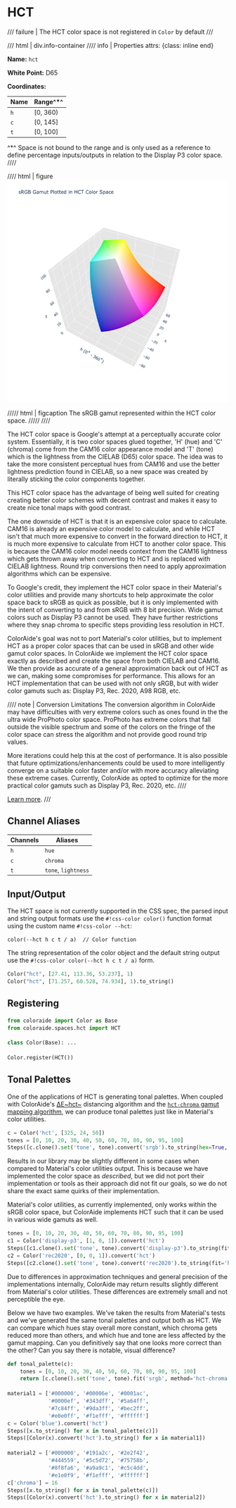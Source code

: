 # HCT

/// failure | The HCT color space is not registered in `Color` by default
///

/// html | div.info-container
//// info | Properties
    attrs: {class: inline end}

**Name:** `hct`

**White Point:** D65

**Coordinates:**

Name | Range^\*^
---- | -----
`h`  | [0, 360)
`c`  | [0, 145]
`t`  | [0, 100]

^\*^ Space is not bound to the range and is only used as a reference to define percentage inputs/outputs in
relation to the Display P3 color space.
////

//// html | figure
![HCT](../images/hct-3d.png)

///// html | figcaption
The sRGB gamut represented within the HCT color space.
/////
////

The HCT color space is Google's attempt at a perceptually accurate color system. Essentially, it is two color spaces
glued together, 'H' (hue) and 'C' (chroma) come from the CAM16 color appearance model and 'T' (tone) which is the
lightness from the CIELAB (D65) color space. The idea was to take the more consistent perceptual hues from CAM16 and use
the better lightness prediction found in CIELAB, so a new space was created by literally sticking the color components
together.

This HCT color space has the advantage of being well suited for creating creating better color schemes with decent
contrast and makes it easy to create nice tonal maps with good contrast.

The one downside of HCT is that it is an expensive color space to calculate. CAM16 is already an expensive color model
to calculate, and while HCT isn't that much more expensive to convert in the forward direction to HCT, it is much more
expensive to calculate from HCT to another color space. This is because the CAM16 color model needs context from the
CAM16 lightness which gets thrown away when converting to HCT and is replaced with CIELAB lightness. Round trip
conversions then need to apply approximation algorithms which can be expensive.

To Google's credit, they implement the HCT color space in their Material's color utilities and provide many shortcuts
to help approximate the color space back to sRGB as quick as possible, but it is only implemented with the intent of
converting to and from sRGB with 8 bit precision. Wide gamut colors such as Display P3 cannot be used. They have further
restrictions where they snap chroma to specific steps providing less resolution in HCT.

ColorAide's goal was not to port Material's color utilities, but to implement HCT as a proper color spaces that can
be used in sRGB and other wide gamut color spaces. In ColorAide we implement the HCT color space exactly as described
and create the space from both CIELAB and CAM16. We then provide as accurate of a general approximation back out of HCT
as we can, making some compromises for performance. This allows for an HCT implementation that can be used with not only
sRGB, but with wider color gamuts such as: Display P3, Rec. 2020, A98 RGB, etc.

//// note | Conversion Limitations
The conversion algorithm in ColorAide may have difficulties with very extreme colors such as ones found in the the ultra
wide ProPhoto color space. ProPhoto has extreme colors that fall outside the visible spectrum and some of the colors
on the fringe of the color space can stress the algorithm and not provide good round trip values.

More iterations could help this at the cost of performance. It is also possible that future optimizations/enhancements
could be used to more intelligently converge on a suitable color faster and/or with more accuracy alleviating these
extreme cases. Currently, ColorAide as opted to optimize for the more practical color gamuts such as Display P3, Rec.
2020, etc.
////

[Learn more](https://material.io/blog/science-of-color-design).
///

## Channel Aliases

Channels | Aliases
-------- | -------
`h`      | `hue`
`c`      | `chroma`
`t`      | `tone`, `lightness`

## Input/Output

The HCT space is not currently supported in the CSS spec, the parsed input and string output formats use
the `#!css-color color()` function format using the custom name `#!css-color --hct`:

```css-color
color(--hct h c t / a)  // Color function
```

The string representation of the color object and the default string output use the
`#!css-color color(--hct h c t / a)` form.

```py play
Color("hct", [27.41, 113.36, 53.237], 1)
Color("hct", [71.257, 60.528, 74.934], 1).to_string()
```

## Registering

```py
from coloraide import Color as Base
from coloraide.spaces.hct import HCT

class Color(Base): ...

Color.register(HCT())
```

## Tonal Palettes

One of the applications of HCT is generating tonal palettes. When coupled with ColorAide's [∆E~hct~](../distance.md#delta-e-hct)
distancing algorithm and the [`hct-chroma` gamut mapping algorithm](../gamut.md#hct-chroma), we can produce tonal
palettes just like in Material's color utilities.

```py play
c = Color('hct', [325, 24, 50])
tones = [0, 10, 20, 30, 40, 50, 60, 70, 80, 90, 95, 100]
Steps([c.clone().set('tone', tone).convert('srgb').to_string(hex=True, fit='hct-chroma') for tone in tones])
```

Results in our library may be slightly different in some cases when compared to Material's color utilities output. This
is because we have implemented the color space as _described_, but we did not port their implementation or tools as
their approach did not fit our goals, so we do not share the exact same quirks of their implementation.

Material's color utilities, as currently implemented, only works within the sRGB color space, but ColorAide implements
HCT such that it can be used in various wide gamuts as well.

```py play
tones = [0, 10, 20, 30, 40, 50, 60, 70, 80, 90, 95, 100]
c1 = Color('display-p3', [1, 0, 1]).convert('hct')
Steps([c1.clone().set('tone', tone).convert('display-p3').to_string(fit='hct-chroma') for tone in tones])
c2 = Color('rec2020', [0, 0, 1]).convert('hct')
Steps([c2.clone().set('tone', tone).convert('rec2020').to_string(fit='hct-chroma') for tone in tones])
```

Due to differences in approximation techniques and general precision of the implementations internally, ColorAide may
return results slightly different from Material's color utilities. These differences are extremely small and not
perceptible the eye.

Below we have two examples. We've taken the results from Material's tests and we've generated the same tonal palettes
and output both as HCT. We can compare which hues stay overall more constant, which chroma gets reduced more than
others, and which hue and tone are less affected by the gamut mapping. Can you definitively say that one looks more
correct than the other? Can you say there is notable, visual difference?

```py play
def tonal_palette(c):
    tones = [0, 10, 20, 30, 40, 50, 60, 70, 80, 90, 95, 100]
    return [c.clone().set('tone', tone).fit('srgb', method='hct-chroma') for tone in tones]

material1 = ['#000000', '#00006e', '#0001ac',
             '#0000ef', '#343dff', '#5a64ff',
             '#7c84ff', '#9da3ff', '#bec2ff',
             '#e0e0ff', '#f1efff', '#ffffff']
c = Color('blue').convert('hct')
Steps([x.to_string() for x in tonal_palette(c)])
Steps([Color(x).convert('hct').to_string() for x in material1])

material2 = ['#000000', '#191a2c', '#2e2f42',
             '#444559', '#5c5d72', '#75758b',
             '#8f8fa6', '#a9a9c1', '#c5c4dd',
             '#e1e0f9', '#f1efff', '#ffffff']
c['chroma'] = 16
Steps([x.to_string() for x in tonal_palette(c)])
Steps([Color(x).convert('hct').to_string() for x in material2])
```
